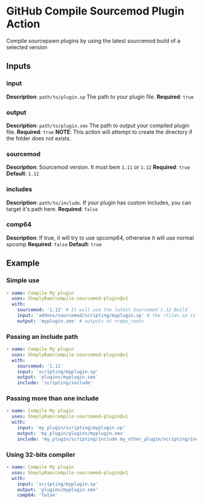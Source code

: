 # GitHub Compile Sourcemod Plugin Action

Compile sourcepawn plugins by using the latest sourcemod build of a selected version

## Inputs

### input

**Description**: `path/to/plugin.sp` The path to your plugin file.
**Required**: `true`

### output

**Description**: `path/to/plugin.smx` The path to output your compiled plugin file.
**Required**: `true`
**NOTE**: This action will attempt to create the directory if the folder does not exists.

### sourcemod

**Description**: Sourcemod version. It must bem `1.11` or `1.12`
**Required**: `true`
**Default**: `1.12`

### includes

**Description**: `path/to/include`. If your plugin has custom includes, you can target it's path here.
**Required**: `false`

### comp64

**Description**: If true, it will try to use spcomp64, otherwise it will use normal spcomp
**Required**: `false`
**Default**: `true`

## Example

### Simple use

```yml
- name: Compile My plugin
  uses: SheplyRam/compile-sourcemod-plugin@v1
  with:
    sourcemod: '1.12' # It will use the latest Sourcemod 1.12 Build
    input: 'addons/sourcemod/scripting/myplugin.sp' # the <file>.sp is located at <repo_root>/sourcemod/scripting/myplugin.sp
    output: 'myplugin.smx' # outputs at <repo_root>
```

### Passing an include path

```yml
- name: Compile My plugin
  uses: SheplyRam/compile-sourcemod-plugin@v1
  with:
    sourcemod: '1.11'
    input: 'scripting/myplugin.sp'
    output: 'plugins/myplugin.smx'
    include: 'scripting/include'
```

### Passing more than one include

```yml
- name: Compile My plugin
  uses: SheplyRam/compile-sourcemod-plugin@v1
  with:
    input: 'my_plugin/scripting/myplugin.sp'
    output: 'my_plugin/plugins/myplugin.smx'
    include: 'my_plugin/scripting/include my_other_plugin/scripting/include'
```

### Using 32-bits compiler

```yml
- name: Compile My plugin
  uses: SheplyRam/compile-sourcemod-plugin@v1
  with:
    input: 'scripting/myplugin.sp'
    output: 'plugins/myplugin.smx'
    comp64: 'false'
```
